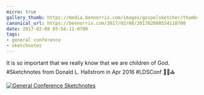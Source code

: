 ```yaml
---
micro: true
gallery_thumb: https://media.bennorris.com/images/gospelsketcher/thumbs/apr-16-1-hallstrom.jpg
canonical_url: https://bennorris.com/2017/02/08/201702080554110700
date: 2017-02-08 05:54:11-0700
tags:
- general conference
- sketchnotes
---
```


It is so important that we really know that we are children of God. #Sketchnotes from Donald L. Hallstrom in Apr 2016 #LDSConf ✍🏼⛪️

[![General Conference Sketchnotes](https://media.bennorris.com/images/gospelsketcher/general-conference/apr-2016/apr-16-1-hallstrom.jpg)](https://media.bennorris.com/images/gospelsketcher/general-conference/apr-2016/apr-16-1-hallstrom.jpg)
